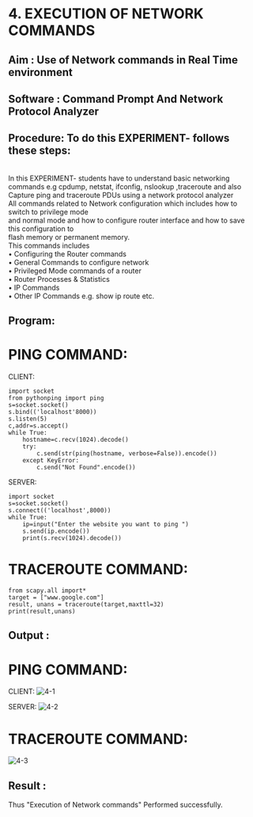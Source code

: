 # 4. EXECUTION OF NETWORK COMMANDS

## Aim : Use of Network commands in Real Time environment
## Software : Command Prompt And Network Protocol Analyzer
## Procedure: To do this EXPERIMENT- follows these steps:
<BR>
In this EXPERIMENT- students have to understand basic networking commands e.g cpdump, netstat, ifconfig, nslookup ,traceroute and also Capture ping and traceroute PDUs using a network protocol analyzer 
<BR>
All commands related to Network configuration which includes how to switch to privilege mode
<BR>
and normal mode and how to configure router interface and how to save this configuration to
<BR>
flash memory or permanent memory.
<BR>
This commands includes
<BR>
• Configuring the Router commands
<BR>
• General Commands to configure network
<BR>
• Privileged Mode commands of a router 
<BR>
• Router Processes & Statistics
<BR>
• IP Commands
<BR>
• Other IP Commands e.g. show ip route etc.
<BR>

## Program:

# PING COMMAND:

CLIENT:
```
import socket 
from pythonping import ping 
s=socket.socket() 
s.bind(('localhost'8000)) 
s.listen(5) 
c,addr=s.accept() 
while True: 
    hostname=c.recv(1024).decode() 
    try: 
        c.send(str(ping(hostname, verbose=False)).encode()) 
    except KeyError: 
        c.send("Not Found".encode())
```

SERVER:
```
import socket 
s=socket.socket() 
s.connect(('localhost',8000)) 
while True: 
    ip=input("Enter the website you want to ping ") 
    s.send(ip.encode()) 
    print(s.recv(1024).decode())
```

# TRACEROUTE COMMAND:
```
from scapy.all import* 
target = ["www.google.com"] 
result, unans = traceroute(target,maxttl=32) 
print(result,unans)
```

## Output :
# PING COMMAND:

CLIENT:
![4-1](https://github.com/VPOOJAASREE/4.Execution_of_NetworkCommends/assets/155145525/2f1a61c8-198c-4698-86f4-18dd523d201e)

SERVER:
![4-2](https://github.com/VPOOJAASREE/4.Execution_of_NetworkCommends/assets/155145525/ee38335b-f844-4f1a-94fd-aec00c83371b)

# TRACEROUTE COMMAND:
![4-3](https://github.com/VPOOJAASREE/4.Execution_of_NetworkCommends/assets/155145525/291348a5-2130-4e90-a85b-19516c4cf3f6)


## Result :
Thus "Execution of Network commands" Performed successfully.
